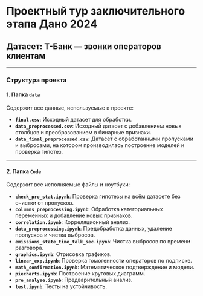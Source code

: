 # Проектный тур заключительного этапа Дано 2024

## Датасет: Т-Банк — звонки операторов клиентам

---

### Структура проекта

#### 1. **Папка `data`**
Содержит все данные, используемые в проекте:

- **`final.csv`**: Исходный датасет для обработки.
- **`data_preprocessed.csv`**: Исходный датасет с добавлением новых столбцов и преобразованием в бинарные признаки.
- **`data_final_preprocessed.csv`**: Датасет с обработанными пропусками и выбросами, на котором производилась построение моделей и проверка гипотез.

---

#### 2. **Папка `Code`**
Содержит все исполняемые файлы и ноутбуки:

- **`check_pro_stat.ipynb`**: Проверка гипотезы на всём датасете без очистки от пропусков.
- **`columns_preprocessing.ipynb`**: Обработка категориальных переменных и добавление новых признаков.
- **`correlation.ipynb`**: Корреляционный анализ.
- **`data_preprocessing.ipynb`**: Предобработка данных, удаление пропусков и чистка выбросов.
- **`emissions_state_time_talk_sec.ipynb`**: Чистка выбросов по времени разговора.
- **`graphics.ipynb`**: Отрисовка графиков.
- **`linear_exp.ipynb`**: Проверка гомогенности операторов по подписке.
- **`math_confirmation.ipynb`**: Математическое подтверждение и модели.
- **`piecharts.ipynb`**: Построение круговых диаграмм.
- **`pre_analyse.ipynb`**: Предварительный анализ.
- **`test.ipynb`**: Тесты на устойчивость.

